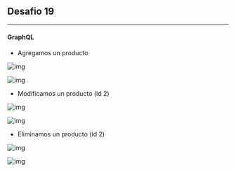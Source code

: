 ##  Desafio 19
 
-----------------

#### GraphQL

* Agregamos un producto

![img](https://imgur.com/imxGWWE.jpg)

![img](https://imgur.com/5XT9cl4.jpg)


* Modificamos un producto (id 2)

![img](https://imgur.com/UY3Stem.jpg)

![img](https://imgur.com/QCziSsq.jpg)


* Eliminamos un producto (id 2)

![img](https://imgur.com/zKo3jed.jpg)

![img](https://imgur.com/4hSRGqJ.jpg)
